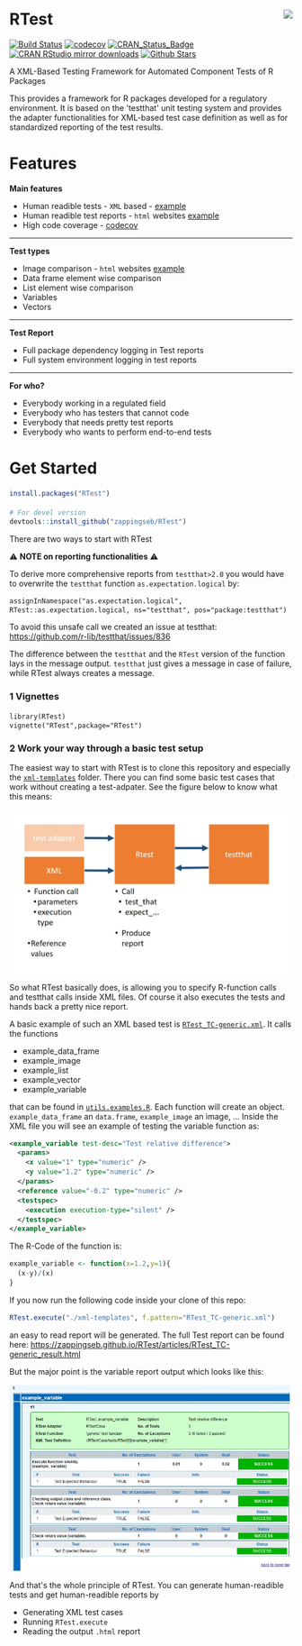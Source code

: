 # RTest <img src="https://github.com/zappingseb/RTest/raw/master/inst/images/RTest.png" align="right" />

[![Build Status](https://travis-ci.org/zappingseb/RTest.svg?branch=master)](https://travis-ci.org/zappingseb/RTest)
[![codecov](https://codecov.io/gh/zappingseb/RTest/branch/master/graph/badge.svg)](https://codecov.io/gh/zappingseb/RTest)
[![CRAN_Status_Badge](http://www.r-pkg.org/badges/version/RTest)](https://cran.r-project.org/package=RTest)
[![CRAN RStudio mirror downloads](http://cranlogs.r-pkg.org/badges/RTest)](https://cran.r-project.org/package=RTest)
[![Github Stars](https://img.shields.io/github/stars/zappingseb/RTest.svg?style=social&label=Github)](https://github.com/zappingseb/RTest)

A XML-Based Testing Framework for Automated Component Tests of R Packages

This provides a framework for R packages developed for a regulatory environment. It is based on the 'testthat' unit testing system and provides the adapter functionalities for XML-based test case definition as well as for standardized reporting of the test results.

# Features #

**Main features**
* Human readible tests - `XML` based - [example](https://github.com/zappingseb/RTest/blob/master/inst/xml-templates/RTest_TC-generic.xml)
* Human readible test reports - `html` websites [example](https://zappingseb.github.io/RTest/articles/RTest_TC-generic_result.html)
* High code coverage - [codecov](https://codecov.io/gh/zappingseb/RTest)

---
**Test types**
* Image comparison  - `html` websites [example](https://zappingseb.github.io/RTest/articles/RTest_TC-generic_result.html#TC-RTest_TC-generic-RTest_2-example_image)
* Data frame element wise comparison
* List element wise comparison
* Variables
* Vectors

---

**Test Report**
* Full package dependency logging in Test reports
* Full system environment logging in test reports

---

**For who?**

* Everybody working in a regulated field
* Everybody who has testers that cannot code
* Everybody that needs pretty test reports
* Everybody who wants to perform end-to-end tests

# Get Started #

```r
install.packages("RTest")

# For devel version
devtools::install_github("zappingseb/RTest")
```

There are two ways to start with RTest

:warning: **NOTE on reporting functionalities** :warning:

To derive more comprehensive reports from `testthat>2.0` you would have to overwrite the `testthat` function `as.expectation.logical` by:

```
assignInNamespace("as.expectation.logical", RTest::as.expectation.logical, ns="testthat", pos="package:testthat")
```

To avoid this unsafe call we created an issue at testthat: https://github.com/r-lib/testthat/issues/836

The difference between the `testthat` and the `RTest` version of the function lays in the message output. `testthat` just gives a message in case of failure, while
RTest always creates a message.

### 1 Vignettes

```
library(RTest)
vignette("RTest",package="RTest")
```

### 2 Work your way through a basic test setup

The easiest way to start with RTest is to clone this repository and especially the [`xml-templates`](https://github.com/zappingseb/RTest/tree/master/xml-templates) folder. There you can find some basic test cases that work without creating a test-adpater. See the figure below to know what this means:

![RTest general principle](vignettes/general_principle.jpg)

So what RTest basically does, is allowing you to specify R-function calls and testthat calls inside XML files. Of course it
also executes the tests and hands back a pretty nice report.

A basic example of such an XML based test is [`RTest_TC-generic.xml`](https://github.com/zappingseb/RTest/blob/master/xml-templates/RTest_TC-generic.xml). It calls the functions

* example_data_frame
* example_image
* example_list
* example_vector
* example_variable

that can be found in [`utils.examples.R`](https://github.com/zappingseb/RTest/blob/master/R/utils.examples.R). Each function
will create an object. `example_data_frame` an `data.frame`, `example_image` an ìmage, ... Inside the XML file you will see an example of testing the variable function as:

```xml
<example_variable test-desc="Test relative difference">
  <params>
    <x value="1" type="numeric" />
    <y value="1.2" type="numeric" />
  </params>
  <reference value="-0.2" type="numeric" />
  <testspec>
    <execution execution-type="silent" />
  </testspec>
</example_variable>
```

The R-Code of the function is:

```r
example_variable <- function(x=1.2,y=1){
  (x-y)/(x)
}
```

If you now run the following code inside your clone of this repo:

```r
RTest.execute("./xml-templates", f.pattern="RTest_TC-generic.xml")
```

an easy to read report will be generated. The full Test report can be found here: https://zappingseb.github.io/RTest/articles/RTest_TC-generic_result.html

But the major point is the variable report output which looks like this:

![Variable test report example](vignettes/example_variable.jpg)

And that's the whole principle of RTest. You can generate human-readible tests and get human-readible reports by

* Generating XML test cases
* Running `RTest.execute`
* Reading the output `.html` report

